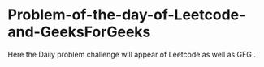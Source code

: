 # Problem-of-the-day-of-Leetcode-and-GeeksForGeeks
Here the Daily problem challenge will appear of Leetcode as well as GFG .
